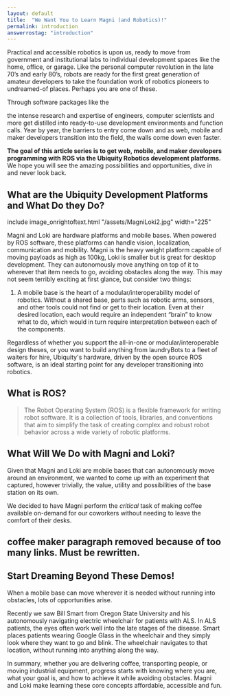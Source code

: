 ```yaml
---
layout: default
title:  "We Want You to Learn Magni (and Robotics)!"
permalink: introduction
answerrostag: "introduction"
---
```


Practical and accessible robotics is upon us, ready to move from government and institutional labs to individual development spaces like the home, office, or garage. Like the personal computer revolution in the late 70’s and early 80’s, robots are ready for the first great generation of amateur developers to take the foundation work of robotics pioneers to undreamed-of places. Perhaps you are one of these.

Through software packages like the 

<!---[Robot Operating System--ROS](http://www.ros.org/),
-->

the intense research and expertise of engineers, computer scientists and more get distilled into ready-to-use development environments and function calls. Year by year, the barriers to entry come down and as web, mobile and maker developers transition into the field, the walls come down even faster.

**The goal of this article series is to get web, mobile, and maker developers programming with ROS via the Ubiquity Robotics development platforms.** We hope you will see the amazing possibilities and opportunities, dive in and never look back.

## What are the Ubiquity Development Platforms and What Do they Do?


 include image_onrightoftext.html "/assets/MagniLoki2.jpg" width="225" 


Magni and Loki are hardware platforms and mobile bases. When powered by ROS software, these platforms can handle vision, localization, communication and mobility. Magni is the heavy weight platform capable of moving payloads as high as 100kg, Loki is smaller but is great for desktop development. They can autonomously move anything on top of it to wherever that item needs to go, avoiding obstacles along the way. This may not seem terribly exciting at first glance, but consider two things:

1. A mobile base is the heart of a modular/interoperability model of robotics. Without a shared base, parts such as robotic arms, sensors, and other tools could not find or get to their location. Even at their desired location, each would require an independent “brain” to know what to do, which would in turn require interpretation between each of the components.

<!---
2. The [Kiva robot system](http://www.kivasystems.com/), which is similar to a Magni, was purchased by Amazon for $775 million to manage products in their massive warehouses.
-->

Regardless of whether you support the all-in-one or modular/interoperable design theses, or you want to build anything from laundryBots to a fleet of waiters for hire, Ubiquity's hardware, driven by the open source ROS software, is an ideal starting point for any developer transitioning into robotics.

## What is ROS?

> The Robot Operating System (ROS) is a flexible framework for writing robot software. It is a collection of tools, libraries, and conventions that aim to simplify the task of creating complex and robust robot behavior across a wide variety of robotic platforms.

## What Will We Do with Magni and Loki?

Given that Magni and Loki are mobile bases that can autonomously move around an environment, we wanted to come up with an experiment that captured, however trivially, the value, utility and possibilities of the base station on its own.

We decided to have Magni perform the *critical* task of making coffee available on-demand for our coworkers without needing to leave the comfort of their desks.

## coffee maker paragraph removed because of too many links.  Must be rewritten.

## Start Dreaming Beyond These Demos!

When a mobile base can move wherever it is needed without running into obstacles, lots of opportunities arise.

Recently we saw Bill Smart from Oregon State University and his autonomously navigating electric wheelchair for patients with ALS. In ALS patients, the eyes often work well into the late stages of the disease. Smart places patients wearing Google Glass in the wheelchair and they simply look where they want to go and blink. The wheelchair navigates to that location, without running into anything along the way.

In summary, whether you are delivering coffee, transporting people, or moving industrial equipment, progress starts with knowing where you are, what your goal is, and how to achieve it while avoiding obstacles. Magni and Loki make learning these core concepts affordable, accessible and fun.
